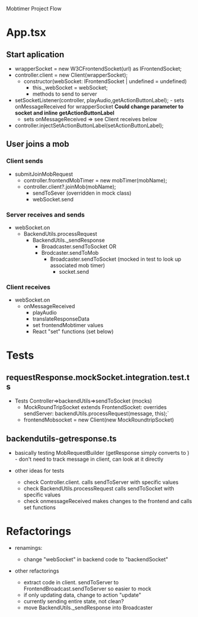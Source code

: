 Mobtimer Project Flow

# App.tsx

## Start aplication
- wrapperSocket = new W3CFrontendSocket(url) as IFrontendSocket;
- controller.client = new Client(wrapperSocket);
    - constructor(webSocket: IFrontendSocket | undefined = undefined) 
      - this._webSocket = webSocket;
      - methods to send to server
- setSocketListener(controller, playAudio,getActionButtonLabel); - sets onMessageReceived for wrapperSocket **Could change parameter to socket and inline getActionButtonLabel**
  - sets onMessageReceived => see Client receives below 
- controller.injectSetActionButtonLabel(setActionButtonLabel);

## User joins a mob

### Client sends
- submitJoinMobRequest
  - controller.frontendMobTimer = new mobTimer(mobName);
  - controller.client?.joinMob(mobName);
    - sendToSever (overridden in mock class)
    - webSocket.send

### Server receives and sends
- webSocket.on
  - BackendUtils.processRequest
    - BackendUtils._sendResponse
      - Broadcaster.sendToSocket OR
      - Brodcaster.sendToMob
        - Broadcaster.sendToSocket (mocked in test to look up associated mob timer)
           - socket.send

### Client receives
- webSocket.on
  - onMessageReceived
    - playAudio
    - translateResponseData
    - set frontendMobtimer values
    - React "set" functions (set below)  

# Tests 

## requestResponse.mockSocket.integration.test.ts
- Tests Controller=>backendUtils=>sendToSocket (mocks)
  - MockRoundTripSocket extends FrontendSocket: overrides sendServer: backendUtils.processRequest(message, this);`
  - frontendMobsocket = new Client(new MockRoundtripSocket)

## backendutils-getresponse.ts
  - basically testing MobRequestBuilder (getResponse simply converts to ) - don't need to track message in client, can look at it directly

- other ideas for tests
  - check Controller.client.<action> calls sendToServer with specific values
  - check BackendUtils.processRequest calls sendToSocket with specific values
  - check onmessageReceived makes changes to the frontend and calls set functions

# Refactorings

- renamings:
  - change "webSocket" in backend code to "backendSocket"

- other refactorings
  - extract code in client. sendToServer to  FrontendBroadcast.sendToServer so easier to mock
  - if only updating data, change to action "update"
  - currently sending entire state, not clean?
  - move BackendUtils._sendResponse into Broadcaster

